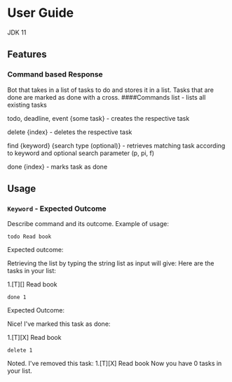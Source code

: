 # User Guide
JDK 11
## Features 

### Command based Response
Bot that takes in a list of tasks to do and stores it in a list. 
Tasks that are
done are marked as done with a cross. 
####Commands
list - lists all existing tasks

todo, deadline, event {some task} - creates the respective task

delete {index} - deletes the respective task

find {keyword} {search type (optional)} - retrieves matching task according to keyword 
and optional search parameter (p, pi, f)

done {index} - marks task as done

## Usage

### `Keyword` - Expected Outcome

Describe command and its outcome.
Example of usage: 

`todo Read book`

Expected outcome:

Retrieving the list by typing the string list as input will give:
Here are the tasks in your list:

1.[T][] Read book

`done 1`

Expected Outcome:

Nice! I've marked this task as done:

1.[T][X] Read book

`delete 1`

Noted. I've removed this task:
    1.[T][X] Read book
Now you have 0 tasks in your list.


